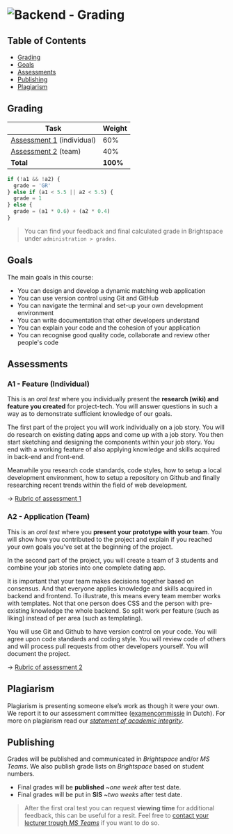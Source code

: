 # ![Backend - Grading][banner]

## Table of Contents

*   [Grading](#grade)
*   [Goals](#goals)
*   [Assessments](#assessments)
*   [Publishing](#publishing)
*   [Plagiarism](#plagiarism)

## Grading

| Task                            | Weight   |
|---------------------------------|----------|
| [Assessment 1][a1] (individual) | 60%      |
| [Assessment 2][a2] (team)       | 40%      |
| **Total**                       | **100%** |


```js
if (!a1 && !a2) {
  grade = 'GR'
} else if (a1 < 5.5 || a2 < 5.5) {
  grade = 1
} else {
  grade = (a1 * 0.6) + (a2 * 0.4)
}
```

> You can find your feedback and final calculated grade in Brightspace under `administration > grades`.

## Goals

The main goals in this course:

* You can design and develop a dynamic matching web application
* You can use version control using Git and GitHub
* You can navigate the terminal and set-up your own development environment
* You can write documentation that other developers understand
* You can explain your code and the cohesion of your application
* You can recognise good quality code, collaborate and review other people's code

## Assessments

### A1 - Feature (Individual)
This is an *oral test* where you individually present the **research (wiki) and feature you created** for project-tech. You will answer questions in such a way as to demonstrate sufficient knowledge of our goals.

The first part of the project you will work individually on a job story. You will do research on existing dating apps and come up with a job story. You then start sketching and designing the components within your job story. You end with a working feature of also applying knowledge and skills acquired in back-end and front-end.

Meanwhile you research code standards, code styles, how to setup a local development environment, how to setup a repository on Github and finally researching recent trends within the field of web development.

→ [Rubric of assessment 1][a1]

### A2 - Application (Team)
This is an *oral test* where you **present your prototype with your team**. You will show how you contributed to the project and explain if you reached your own goals you've set at the beginning of the project.

In the second part of the project, you will create a team of 3 students and combine your job stories into one complete dating app.

It is important that your team makes decisions together based on consensus. And that everyone applies knowledge and skills acquired in backend and frontend. To illustrate, this means every team member works with templates. Not that one person does CSS and the person with pre-existing knowledge the whole backend. So split work per feature (such as liking) instead of per area (such as templating).

You will use Git and Github to have version control on your code. You will agree upon code standards and coding style. You will review code of others and will process pull requests from other developers yourself. You will document the project.

→ [Rubric of assessment 2][a2]

## Plagiarism

Plagiarism is presenting someone else’s work as though it were your own. We report it to our assessment committee
([examencommissie](https://moodle.cmd.hva.nl/mod/page/view.php?id=1738) in Dutch). For more on plagiarism read our [_statement of academic integrity_](https://github.com/cmda-bt/be-course-20-21/blob/main/docs/plagiarism.md).


## Publishing
Grades will be published and communicated in _Brightspace_ and/or _MS Teams_. We also publish grade lists on _Brightspace_ based on student numbers.

* Final grades will be **published** ~_one week_ after test date.
* Final grades will be put in **SIS** ~_two weeks_ after test date.

> After the first oral test you can request **viewing time** for additional feedback, this can be useful for a resit. Feel free to [contact your lecturer trough _MS Teams_](/readme#synopsis) if you want to do so.

[a1]: https://github.com/cmda-bt/be-course-20-21/blob/master/grading/a1.md
[a2]: https://github.com/cmda-bt/be-course-20-21/blob/master/grading/a2.md
[banner]: https://cmda-bt.github.io/pt-course-20-21/assets/banner-grading.svg
[grading]: /grading/readme.md